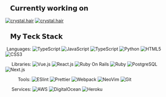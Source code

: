 
## &nbsp;&nbsp;&nbsp;𝗖𝘂𝗿𝗿𝗲𝗻𝘁𝗹𝘆 𝘄𝗼𝗿𝗸𝗶𝗻𝗴 𝗼𝗻
[![crystal.hair](https://svg.bookmark.style/api?url=https://github.com/3gS2595/resnet-50-CNN-image-tagging&mode=light&style=horizontal)](https://github.com/3gS2595/resnet-50-CNN-image-tagging)
[![crystal.hair](https://svg.bookmark.style/api?url=https://github.com/3gS2595/crystal.hair-frontend-vuejs&mode=light&style=horizontal)](https://github.com/3gS2595/crystal.hair-frontend-vuejs)

## &nbsp;&nbsp;&nbsp;𝗠𝘆 𝗧𝗲𝗰𝗸 𝗦𝘁𝗮𝗰𝗸
&nbsp;Languages: 
![TypeScript](https://img.shields.io/badge/-TypeScript-007ACC?style=flat-square&logo=typescript&logoColor=white)
![JavaScript](https://img.shields.io/badge/-JavaScript-%23F7DF1C?style=flat-square&logo=javascript&logoColor=000000&labelColor=%23F7DF1C&color=%23FFCE5A)
![TypeScript](https://img.shields.io/badge/Java-ED8B00?style=flat-square&logo=openjdk&logoColor=white)
![Python](https://img.shields.io/badge/Python-FFD43B?style=flat-square&logo=python&logoColor=blue)
![HTML5](https://img.shields.io/badge/-HTML5-%23E44D27?style=flat-square&logo=html5&logoColor=ffffff)
![CSS3](https://img.shields.io/badge/-CSS3-%231572B6?style=flat-square&logo=css3)

&nbsp;&nbsp;&nbsp;&nbsp;&nbsp;Libraries: 
![Vue.js](https://img.shields.io/badge/-Vue.js-%232c3e50?style=flat-square&logo=vuedotjs)
![React.js](https://img.shields.io/badge/-React.js-%23282C34?style=flat-square&logo=react)
![Ruby On Rails](https://img.shields.io/badge/Ruby_on_Rails-CC0000?style=flat-square&logo=ruby-on-rails&logoColor=white)
![Ruby](https://img.shields.io/badge/Ruby-CC342D?style=flat-square&logo=ruby)
![PostgreSQL](https://img.shields.io/badge/PostgreSQL-316192?style=flat-square&logo=postgresql&logoColor=white)
![Next.js](https://img.shields.io/badge/-Next.js-%23000000?style=flat-square&logo=nextdotjs)

&nbsp;&nbsp;&nbsp;&nbsp;&nbsp;&nbsp;&nbsp;&nbsp;&nbsp;&nbsp;Tools:
![ESlint](https://img.shields.io/badge/-ESLint-%234B32C3?style=flat-square&logo=eslint)
![Prettier](https://img.shields.io/badge/-Prettier-%23F7B93E?style=flat-square&logo=prettier&logoColor=ffffff)
![Webpack](https://img.shields.io/badge/-Webpack-%232C3A42?style=flat-square&logo=webpack)
![NeoVim](https://img.shields.io/badge/NeoVim-%2357A143.svg?style=flat-square&logo=neovim&logoColor=white)
![Git](https://img.shields.io/badge/-Git-%23F05032?style=flat-square&logo=git&logoColor=%23ffffff)

&nbsp;&nbsp;&nbsp;&nbsp;&nbsp;Services: 
![AWS](	https://img.shields.io/badge/Amazon_AWS-FF9900?style=flat-square&logo=amazonaws&logoColor=white)
![DigitalOcean](https://img.shields.io/badge/Digital_Ocean-0080FF?style=flat-square&logo=DigitalOcean&logoColor=white)
![Heroku](https://img.shields.io/badge/Heroku-430098?style=flat-square&logo=heroku&logoColor=white)





